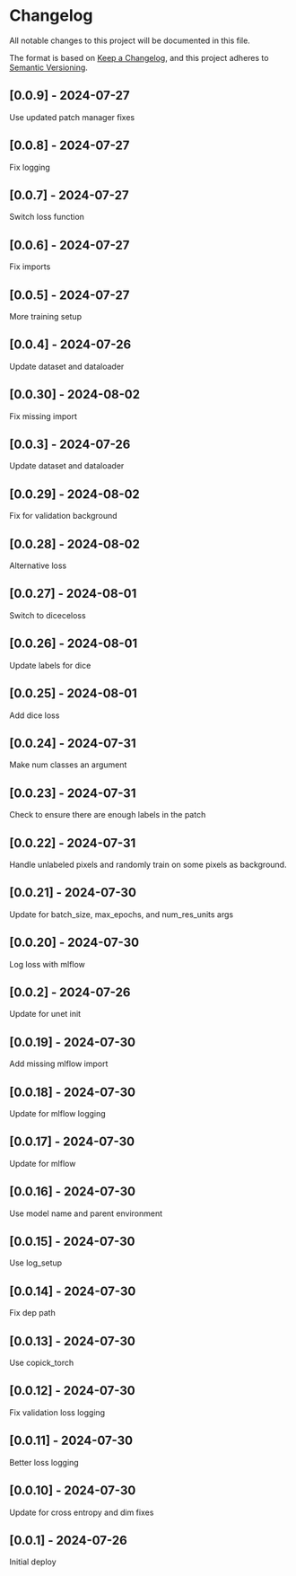# Changelog
All notable changes to this project will be documented in this file.

The format is based on [Keep a Changelog](https://keepachangelog.com/en/1.0.0/),
and this project adheres to [Semantic Versioning](https://semver.org/spec/v2.0.0.html).

## [0.0.9] - 2024-07-27
Use updated patch manager fixes

## [0.0.8] - 2024-07-27
Fix logging

## [0.0.7] - 2024-07-27
Switch loss function

## [0.0.6] - 2024-07-27
Fix imports

## [0.0.5] - 2024-07-27
More training setup

## [0.0.4] - 2024-07-26
Update dataset and dataloader

## [0.0.30] - 2024-08-02
Fix missing import

## [0.0.3] - 2024-07-26
Update dataset and dataloader

## [0.0.29] - 2024-08-02
Fix for validation background

## [0.0.28] - 2024-08-02
Alternative loss

## [0.0.27] - 2024-08-01
Switch to diceceloss

## [0.0.26] - 2024-08-01
Update labels for dice

## [0.0.25] - 2024-08-01
Add dice loss

## [0.0.24] - 2024-07-31
Make num classes an argument

## [0.0.23] - 2024-07-31
Check to ensure there are enough labels in the patch

## [0.0.22] - 2024-07-31
Handle unlabeled pixels and randomly train on some pixels as background.

## [0.0.21] - 2024-07-30
Update for batch_size, max_epochs, and num_res_units args

## [0.0.20] - 2024-07-30
Log loss with mlflow

## [0.0.2] - 2024-07-26
Update for unet init

## [0.0.19] - 2024-07-30
Add missing mlflow import

## [0.0.18] - 2024-07-30
Update for mlflow logging

## [0.0.17] - 2024-07-30
Update for mlflow

## [0.0.16] - 2024-07-30
Use model name and parent environment

## [0.0.15] - 2024-07-30
Use log_setup

## [0.0.14] - 2024-07-30
Fix dep path

## [0.0.13] - 2024-07-30
Use copick_torch

## [0.0.12] - 2024-07-30
Fix validation loss logging

## [0.0.11] - 2024-07-30
Better loss logging

## [0.0.10] - 2024-07-30
Update for cross entropy and dim fixes

## [0.0.1] - 2024-07-26
Initial deploy
